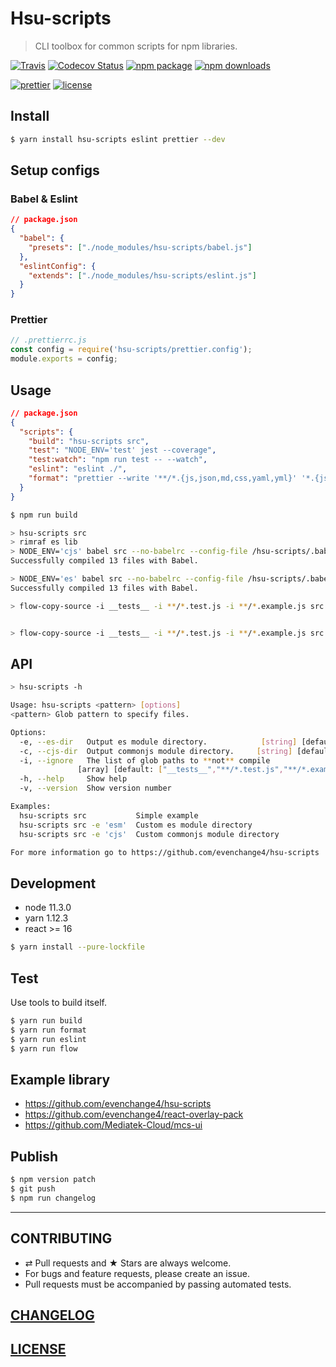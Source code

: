 # Hsu-scripts

> CLI toolbox for common scripts for npm libraries.

[![Travis][build-badge]][build]
[![Codecov Status][codecov-badge]][codecov]
[![npm package][npm-badge]][npm]
[![npm downloads][npm-downloads]][npm]

[![prettier][prettier-badge]][prettier]
[![license][license-badge]][license]

## Install

```bash
$ yarn install hsu-scripts eslint prettier --dev
```

## Setup configs

### Babel & Eslint

```json
// package.json
{
  "babel": {
    "presets": ["./node_modules/hsu-scripts/babel.js"]
  },
  "eslintConfig": {
    "extends": ["./node_modules/hsu-scripts/eslint.js"]
  }
}
```

### Prettier

```js
// .prettierrc.js
const config = require('hsu-scripts/prettier.config');
module.exports = config;
```

## Usage

```json
// package.json
{
  "scripts": {
    "build": "hsu-scripts src",
    "test": "NODE_ENV='test' jest --coverage",
    "test:watch": "npm run test -- --watch",
    "eslint": "eslint ./",
    "format": "prettier --write '**/*.{js,json,md,css,yaml,yml}' '*.{js,json,md,css,yaml,yml}'"
  }
}
```

```bash
$ npm run build

> hsu-scripts src
> rimraf es lib
> NODE_ENV='cjs' babel src --no-babelrc --config-file /hsu-scripts/.babelrc --out-dir lib --ignore __tests__,**/*.test.js,**/*.example.js
Successfully compiled 13 files with Babel.

> NODE_ENV='es' babel src --no-babelrc --config-file /hsu-scripts/.babelrc --out-dir es --ignore __tests__,**/*.test.js,**/*.example.js
Successfully compiled 13 files with Babel.

> flow-copy-source -i __tests__ -i **/*.test.js -i **/*.example.js src lib


> flow-copy-source -i __tests__ -i **/*.test.js -i **/*.example.js src es

```

## API

```bash
> hsu-scripts -h

Usage: hsu-scripts <pattern> [options]
<pattern> Glob pattern to specify files.

Options:
  -e, --es-dir   Output es module directory.            [string] [default: "es"]
  -c, --cjs-dir  Output commonjs module directory.     [string] [default: "lib"]
  -i, --ignore   The list of glob paths to **not** compile
               [array] [default: ["__tests__","**/*.test.js","**/*.example.js"]]
  -h, --help     Show help                                             [boolean]
  -v, --version  Show version number                                   [boolean]

Examples:
  hsu-scripts src           Simple example
  hsu-scripts src -e 'esm'  Custom es module directory
  hsu-scripts src -e 'cjs'  Custom commonjs module directory

For more information go to https://github.com/evenchange4/hsu-scripts
```

## Development

- node 11.3.0
- yarn 1.12.3
- react >= 16

```bash
$ yarn install --pure-lockfile
```

## Test

Use tools to build itself.

```bash
$ yarn run build
$ yarn run format
$ yarn run eslint
$ yarn run flow
```

## Example library

- https://github.com/evenchange4/hsu-scripts
- https://github.com/evenchange4/react-overlay-pack
- https://github.com/Mediatek-Cloud/mcs-ui

## Publish

```bash
$ npm version patch
$ git push
$ npm run changelog
```

---

## CONTRIBUTING

- ⇄ Pull requests and ★ Stars are always welcome.
- For bugs and feature requests, please create an issue.
- Pull requests must be accompanied by passing automated tests.

## [CHANGELOG](CHANGELOG.md)

## [LICENSE](LICENSE)

[build-badge]: https://travis-ci.com/evenchange4/hsu-scripts.svg?branch=master
[build]: https://travis-ci.com/evenchange4/hsu-scripts
[npm-badge]: https://img.shields.io/npm/v/hsu-scripts.svg?style=flat-square
[npm]: https://www.npmjs.org/package/hsu-scripts
[codecov-badge]: https://img.shields.io/codecov/c/github/evenchange4/hsu-scripts.svg?style=flat-square
[codecov]: https://codecov.io/github/evenchange4/hsu-scripts?branch=master
[npm-downloads]: https://img.shields.io/npm/dt/hsu-scripts.svg?style=flat-square
[license-badge]: https://img.shields.io/npm/l/hsu-scripts.svg?style=flat-square
[license]: http://michaelhsu.mit-license.org/
[prettier-badge]: https://img.shields.io/badge/styled_with-prettier-ff69b4.svg?style=flat-square
[prettier]: https://github.com/prettier/prettier
